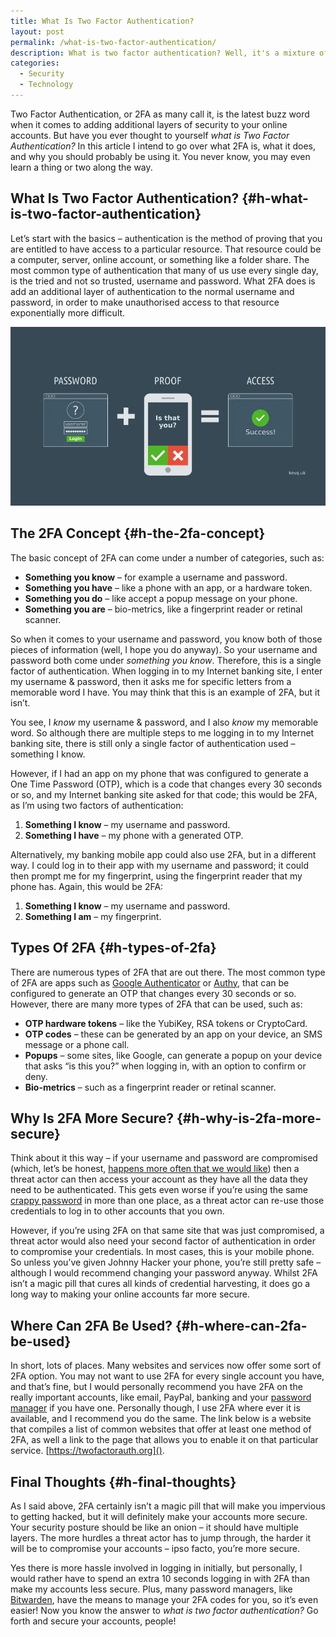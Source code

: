 ```yaml
---
title: What Is Two Factor Authentication?
layout: post
permalink: /what-is-two-factor-authentication/
description: What is two factor authentication? Well, it's a mixture of what know and what you have (usually). Read this post to get more on two factor authentication.
categories:
  - Security
  - Technology
---
```

Two Factor Authentication, or 2FA as many call it, is the latest buzz word when it comes to adding additional layers of security to your online accounts. But have you ever thought to yourself _what is Two Factor Authentication?_ In this article I intend to go over what 2FA is, what it does, and why you should probably be using it. You never know, you may even learn a thing or two along the way.

## What Is Two Factor Authentication? {#h-what-is-two-factor-authentication}

Let’s start with the basics – authentication is the method of proving that you are entitled to have access to a particular resource. That resource could be a computer, server, online account, or something like a folder share. The most common type of authentication that many of us use every single day, is the tried and not so trusted, username and password. What 2FA does is add an additional layer of authentication to the normal username and password, in order to make unauthorised access to that resource exponentially more difficult.

![](/assets/images/2fa-feature.webp)

## The 2FA Concept {#h-the-2fa-concept}

The basic concept of 2FA can come under a number of categories, such as:

  * **Something you know** – for example a username and password.
  * **Something you have** – like a phone with an app, or a hardware token.
  * **Something you do** – like accept a popup message on your phone.
  * **Something you are** – bio-metrics, like a fingerprint reader or retinal scanner.

So when it comes to your username and password, you know both of those pieces of information (well, I hope you do anyway). So your username and password both come under _something you know_. Therefore, this is a single factor of authentication. When logging in to my Internet banking site, I enter my username & password, then it asks me for specific letters from a memorable word I have. You may think that this is an example of 2FA, but it isn’t.

You see, I _know_ my username & password, and I also _know_ my memorable word. So although there are multiple steps to me logging in to my Internet banking site, there is still only a single factor of authentication used – something I know.

However, if I had an app on my phone that was configured to generate a One Time Password (OTP), which is a code that changes every 30 seconds or so, and my Internet banking site asked for that code; this would be 2FA, as I’m using two factors of authentication:

  1. **Something I know** – my username and password.
  2. **Something I have** – my phone with a generated OTP.

Alternatively, my banking mobile app could also use 2FA, but in a different way. I could log in to their app with my username and password; it could then prompt me for my fingerprint, using the fingerprint reader that my phone has. Again, this would be 2FA:

  1. **Something I know** – my username and password.
  2. **Something I am** – my fingerprint.

## Types Of 2FA {#h-types-of-2fa}

There are numerous types of 2FA that are out there. The most common type of 2FA are apps such as [Google Authenticator](https://play.google.com/store/apps/details?id=com.google.android.apps.authenticator2&hl=en_us) or [Authy](https://authy.com), that can be configured to generate an OTP that changes every 30 seconds or so. However, there are many more types of 2FA that can be used, such as:

  * **OTP hardware tokens** – like the YubiKey, RSA tokens or CryptoCard.
  * **OTP codes** – these can be generated by an app on your device, an SMS message or a phone call.
  * **Popups** – some sites, like Google, can generate a popup on your device that asks “is this you?” when logging in, with an option to confirm or deny.
  * **Bio-metrics** – such as a fingerprint reader or retinal scanner.

## Why Is 2FA More Secure? {#h-why-is-2fa-more-secure}

Think about it this way – if your username and password are compromised (which, let’s be honest, [happens more often that we would like](https://haveibeenpwned.com)) then a threat actor can then access your account as they have all the data they need to be authenticated. This gets even worse if you’re using the same [crappy password](/why-your-password-is-probably-crap) in more than one place, as a threat actor can re-use those credentials to log in to other accounts that you own.

However, if you’re using 2FA on that same site that was just compromised, a threat actor would also need your second factor of authentication in order to compromise your credentials. In most cases, this is your mobile phone. So unless you’ve given Johnny Hacker your phone, you’re still pretty safe – although I would recommend changing your password anyway. Whilst 2FA isn’t a magic pill that cures all kinds of credential harvesting, it does go a long way to making your online accounts far more secure.

## Where Can 2FA Be Used? {#h-where-can-2fa-be-used}

In short, lots of places. Many websites and services now offer some sort of 2FA option. You may not want to use 2FA for every single account you have, and that’s fine, but I would personally recommend you have 2FA on the really important accounts, like email, PayPal, banking and your [password manager](/are-password-managers-worth-it) if you have one. Personally though, I use 2FA where ever it is available, and I recommend you do the same. The link below is a website that compiles a list of common websites that offer at least one method of 2FA, as well a link to the page that allows you to enable it on that particular service. [https://twofactorauth.org]().

## Final Thoughts {#h-final-thoughts}

As I said above, 2FA certainly isn’t a magic pill that will make you impervious to getting hacked, but it will definitely make your accounts more secure. Your security posture should be like an onion – it should have multiple layers. The more hurdles a threat actor has to jump through, the harder it will be to compromise your accounts – ipso facto, you’re more secure.

Yes there is more hassle involved in logging in initially, but personally, I would rather have to spend an extra 10 seconds logging in with 2FA than make my accounts less secure. Plus, many password managers, like [Bitwarden](/bitwarden-lastpass-alternative), have the means to manage your 2FA codes for you, so it’s even easier! Now you know the answer to _what is two factor authentication?_ Go forth and secure your accounts, people!
